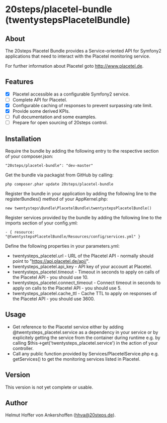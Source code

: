 # 20steps/placetel-bundle (twentystepsPlacetelBundle)

## About

The 20steps Placetel Bundle provides a Service-oriented API for Symfony2 applications that need to interact with the Placetel monitoring service.

For further information about Placetel goto http://www.placetel.de.

## Features

- [x] Placetel accessible as a configurable Symfony2 service.
- [ ] Complete API for Placetel.
- [x] Configurable caching of responses to prevent surpassing rate limit.
- [x] Provide some derived KPIs.
- [ ] Full documentation and some examples.
- [ ] Prepare for open sourcing of 20steps control.

## Installation

Require the bundle by adding the following entry to the respective section of your composer.json:
```
"20steps/placetel-bundle": "dev-master"
```

Get the bundle via packagist from GitHub by calling:
```
php composer.phar update 20steps/placetel-bundle
```

Register the bundle in your application by adding the following line to the registerBundles() method of your AppKernel.php:  
```
new twentysteps\Bundle\PlacetelBundle\twentystepsPlacetelBundle()
```

Register services provided by the bundle by adding the following line to the imports section of your config.yml:  
```
- { resource: "@twentystepsPlacetelBundle/Resources/config/services.yml" }
```

Define the following properties in your parameters.yml:  
* twentysteps_placetel.url - URL of the Placetel API - normally should point to "https://api.placetel.de/api/".
* twentysteps_placetel.api_key - API key of your account at Placetel.
* twentysteps_placetel.timeout - Timeout in seconds to apply on calls of the Placetel API - you should use 10.
* twentysteps_placetel.connect_timeout - Connect timeout in seconds to apply on calls to the Placetel API - you should use 5.
* twentysteps_placetel.cache_ttl - Cache TTL to apply on responses of the Placetel API - you should use 3600.

## Usage

* Get reference to the Placetel service either by adding @twentysteps_placetel.service as a dependency in your service or by  explicitely getting the service from the container during runtime e.g. by calling $this->get('twentysteps_placetel.service') in the action of your controller.
* Call any public function provided by Services/PlacetelService.php e.g. getServices() to get the monitoring services listed in Placetel.

## Version

This version is not yet complete or usable.

## Author

Helmut Hoffer von Ankershoffen (hhva@20steps.de).